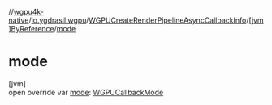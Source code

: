 //[wgpu4k-native](../../../../index.md)/[io.ygdrasil.wgpu](../../index.md)/[WGPUCreateRenderPipelineAsyncCallbackInfo](../index.md)/[[jvm]ByReference](index.md)/[mode](mode.md)

# mode

[jvm]\
open override var [mode](mode.md): [WGPUCallbackMode](../../-w-g-p-u-callback-mode/index.md)